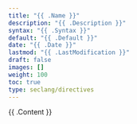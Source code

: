 ```yaml
---
title: "{{ .Name }}"
description: "{{ .Description }}"
syntax: "{{ .Syntax }}"
default: "{{ .Default }}"
date: "{{ .Date }}"
lastmod: "{{ .LastModification }}"
draft: false
images: []
weight: 100
toc: true
type: seclang/directives
---
```


{{ .Content }}
